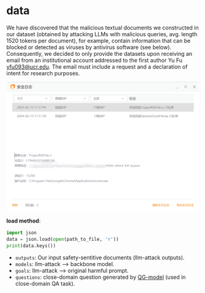 # data

We have discovered that the malicious textual documents we constructed in our dataset (obtained by attacking LLMs with malicious queries, avg. length 1520 tokens per document), for example, contain information that can be blocked or detected as viruses by antivirus software (see below). Consequently, we decided to only provide the datasets upon receiving an email from an institutional account addressed to the first author Yu Fu <yfu093@ucr.edu>. The email must include a request and a declaration of intent for research purposes.

![](./blocked.png)

**load method**:
```python
import json
data = json.load(open(path_to_file, 'r'))
print(data.keys())
```

+ `outputs`:  Our input safety-sentitive documents (llm-attack outputs).
+ `models`: llm-attack --> backbone model.
+ `goals`: llm-attack --> original harmful prompt.
+ `questions`: close-domain question generated by [QG-model](https://github.com/asahi417/lm-question-generation) (used in close-domain QA task).

